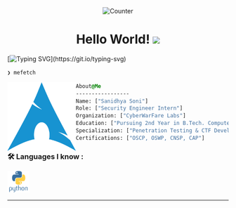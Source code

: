 
<div id="counter", align="center">
  <img src="https://komarev.com/ghpvc/?username=Shivanshdgr8&style=flat-square&color=green" alt="Counter"/>
 </div>

<h1 align="center">
  Hello World!
  <img src="https://media.giphy.com/media/RqCkhwVvVRWOOrDoI6/giphy.gif" width="40px"/>
</h1>


[![Typing SVG](https://readme-typing-svg.demolab.com?font=Fira+Code&pause=1000&random=false&width=435&lines=Hi+i+am+Sanidhya;Sometimes+I+play+CTFs+Sometimes+I+develop+them.)](https://git.io/typing-svg)

```css
❯ mefetch
```

<div style="display:block;text-align:left"><img align="left" src="https://raw.githubusercontent.com/warl0ckwraith/warl0ckwraith/main/arch.png" border="0" style="width:156px;">
  
  ```css
  About@Me
  -----------------
  Name: ["Sanidhya Soni"]
  Role: ["Security Engineer Intern"]
  Organization: ["CyberWarFare Labs"]
  Education: ["Pursuing 2nd Year in B.Tech. Computer Science Engineering"]
  Specialization: ["Penetration Testing & CTF Development"]
  Certifications: ["OSCP, OSWP, CNSP, CAP"]
```
### :hammer_and_wrench: Languages I know :

<div>
  <img src="https://github.com/devicons/devicon/blob/master/icons/python/python-original-wordmark.svg" title="Python" alt="Python" width="50" height="50"/>&nbsp;
</div>

---




